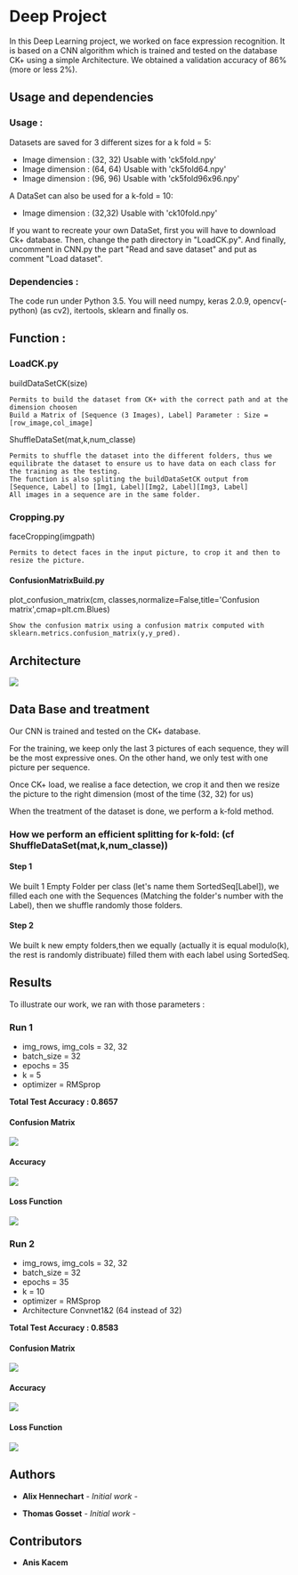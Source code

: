 # Deep Project

In this Deep Learning project, we worked on face expression recognition. 
It is based on a CNN algorithm which is trained and tested on the database CK+ using a simple Architecture. We obtained a validation accuracy of 86% (more or less 2%).


## Usage and dependencies 

### Usage : 

Datasets are saved for 3 different sizes for a k fold = 5:

- Image dimension : (32, 32) Usable with 'ck5fold.npy'
- Image dimension : (64, 64) Usable with 'ck5fold64.npy'
- Image dimension : (96, 96) Usable with 'ck5fold96x96.npy'

A DataSet can also be used for a k-fold = 10:

- Image dimension : (32,32) Usable with 'ck10fold.npy'

If you want to recreate your own DataSet, first you will have to download Ck+ database.
Then, change the path directory in "LoadCK.py". 
And finally, uncomment in CNN.py the part "Read and save dataset" and put as comment "Load dataset".

### Dependencies :

The code run under Python 3.5.
You will need numpy, keras 2.0.9, opencv(-python) (as cv2), itertools, sklearn and finally os. 


## Function : 

### LoadCK.py

buildDataSetCK(size)

```
Permits to build the dataset from CK+ with the correct path and at the dimension choosen
Build a Matrix of [Sequence (3 Images), Label] Parameter : Size = [row_image,col_image]
```

ShuffleDataSet(mat,k,num_classe)

```
Permits to shuffle the dataset into the different folders, thus we equilibrate the dataset to ensure us to have data on each class for the training as the testing.
The function is also spliting the buildDataSetCK output from [Sequence, Label] to [Img1, Label][Img2, Label][Img3, Label]
All images in a sequence are in the same folder.
```

### Cropping.py

faceCropping(imgpath)

```
Permits to detect faces in the input picture, to crop it and then to resize the picture. 
```

#### ConfusionMatrixBuild.py

plot_confusion_matrix(cm, classes,normalize=False,title='Confusion matrix',cmap=plt.cm.Blues) 

```
Show the confusion matrix using a confusion matrix computed with sklearn.metrics.confusion_matrix(y,y_pred).
```


## Architecture 


![](img/architectureLayout.png)



## Data Base and treatment

Our CNN is trained and tested on the CK+ database. 

For the training, we keep only the last 3 pictures of each sequence,  they will be the most expressive ones. 
On the other hand, we only test with one picture per sequence.

Once CK+ load, we realise a face detection, we crop it and then we resize the picture to the right dimension (most of the time (32, 32) for us)

When the treatment of the dataset is done, we perform a k-fold method.

### How we perform an efficient splitting for k-fold: (cf ShuffleDataSet(mat,k,num_classe))

#### Step 1

We built 1 Empty Folder per class (let's name them SortedSeq[Label]), we filled each one with the Sequences (Matching the folder's number with the Label), then we shuffle randomly those folders.

#### Step 2

We built k new empty folders,then we equally (actually it is equal modulo(k), the rest is randomly distribuate) filled them with each label using SortedSeq.

## Results

To illustrate our work, we ran with those parameters : 


### Run 1 
- img_rows, img_cols = 32, 32
- batch_size = 32
- epochs = 35
- k = 5
- optimizer = RMSprop

**Total Test Accuracy : 0.8657**

#### Confusion Matrix

![](img/confusionMatrix.png)

#### Accuracy

![](img/modelAccuracy.png)

#### Loss Function

![](img/modelLoss.png)


### Run 2
- img_rows, img_cols = 32, 32
- batch_size = 32
- epochs = 35
- k = 10
- optimizer = RMSprop
- Architecture Convnet1&2 (64 instead of 32)

**Total Test Accuracy : 0.8583**

#### Confusion Matrix

![](img/ConfusionMatrixk10.png)

#### Accuracy

![](img/Accuracyk10.png)

#### Loss Function

![](img/Lossk10.png)

## Authors

* **Alix Hennechart** - *Initial work* -

* **Thomas Gosset** - *Initial work* -


## Contributors

* **Anis Kacem**


